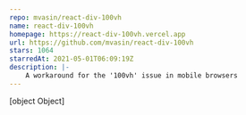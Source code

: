 ```yaml
---
repo: mvasin/react-div-100vh
name: react-div-100vh
homepage: https://react-div-100vh.vercel.app
url: https://github.com/mvasin/react-div-100vh
stars: 1064
starredAt: 2021-05-01T06:09:19Z
description: |-
    A workaround for the '100vh' issue in mobile browsers
---
```


[object Object]
